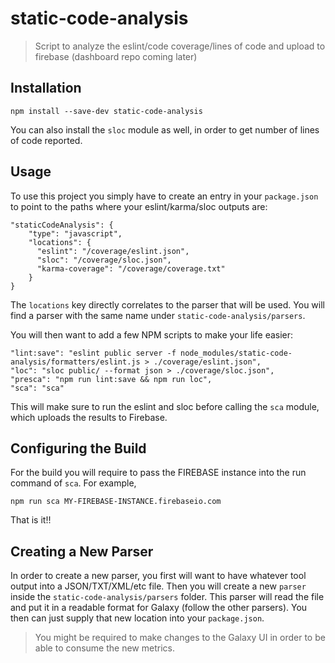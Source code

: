 # static-code-analysis

> Script to analyze the eslint/code coverage/lines of code and upload to firebase (dashboard repo coming later)

## Installation

`npm install --save-dev static-code-analysis`

You can also install the `sloc` module as well, in order to get number of lines of code reported.

## Usage

To use this project you simply have to create an entry in your `package.json` to point to the paths where your eslint/karma/sloc outputs are:

```
"staticCodeAnalysis": {
    "type": "javascript",
    "locations": {
      "eslint": "/coverage/eslint.json",
      "sloc": "/coverage/sloc.json",
      "karma-coverage": "/coverage/coverage.txt"
    }
}
```

The `locations` key directly correlates to the parser that will be used. You will find a parser with the same name under `static-code-analysis/parsers`.

You will then want to add a few NPM scripts to make your life easier:

```
"lint:save": "eslint public server -f node_modules/static-code-analysis/formatters/eslint.js > ./coverage/eslint.json",
"loc": "sloc public/ --format json > ./coverage/sloc.json",
"presca": "npm run lint:save && npm run loc",
"sca": "sca"
```

This will make sure to run the eslint and sloc before calling the `sca` module, which uploads the results to Firebase.

## Configuring the Build

For the build you will require to pass the FIREBASE instance into the run command of `sca`. For example,

`npm run sca MY-FIREBASE-INSTANCE.firebaseio.com`

That is it!!

## Creating a New Parser

In order to create a new parser, you first will want to have whatever tool output into a JSON/TXT/XML/etc file. Then you will create a new `parser` inside the `static-code-analysis/parsers` folder. This parser will read the file and put it in a readable format for Galaxy (follow the other parsers). You then can just supply that new location into your `package.json`.

> You might be required to make changes to the Galaxy UI in order to be able to consume the new metrics.